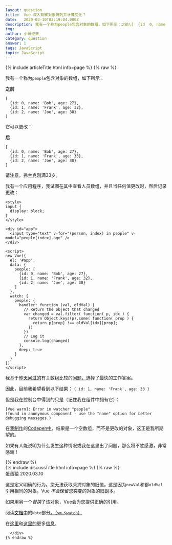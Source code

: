 ```yaml
---
layout: question
title:  Vue-深入观察对象阵列并计算变化？
date:   2020-03-10T02:19:04.000Z
description: 我有一个称为people包含对象的数组，如下所示：之前\[  {id  0, name  'Bob', age  27},  {id  1, n...
img: 
author: 小哥逆天
category: question
answer: 1
tags: JavaScript
topic: JavaScript
---
```

<div class="article-root">
  <div class="article">
    {% include articleTitle.html info=page %}
    {% raw %}
    <div class="article-content"><p><font style="vertical-align: inherit;"><font style="vertical-align: inherit;">我有一个称为</font></font><code>people</code><font style="vertical-align: inherit;"><font style="vertical-align: inherit;">包含对象</font><font style="vertical-align: inherit;">的数组</font><font style="vertical-align: inherit;">，如下所示：</font></font></p>

<p><strong><font style="vertical-align: inherit;"><font style="vertical-align: inherit;">之前</font></font></strong></p>

<pre><code>[<font></font>
  {id: 0, name: 'Bob', age: 27},<font></font>
  {id: 1, name: 'Frank', age: 32},<font></font>
  {id: 2, name: 'Joe', age: 38}<font></font>
]<font></font>
</code></pre>

<p><font style="vertical-align: inherit;"><font style="vertical-align: inherit;">它可以更改：</font></font></p>

<p><strong><font style="vertical-align: inherit;"><font style="vertical-align: inherit;">后</font></font></strong></p>

<pre><code>[<font></font>
  {id: 0, name: 'Bob', age: 27},<font></font>
  {id: 1, name: 'Frank', age: 33},<font></font>
  {id: 2, name: 'Joe', age: 38}<font></font>
]<font></font>
</code></pre>

<p><font style="vertical-align: inherit;"><font style="vertical-align: inherit;">请注意，弗兰克刚满33岁。</font></font></p>

<p><font style="vertical-align: inherit;"><font style="vertical-align: inherit;">我有一个应用程序，我试图在其中查看人员数组，并且当任何值更改时，然后记录更改：</font></font></p>

<pre><code>&lt;style&gt;<font></font>
input {<font></font>
  display: block;<font></font>
}<font></font>
&lt;/style&gt;<font></font>
<font></font>
&lt;div id="app"&gt;<font></font>
  &lt;input type="text" v-for="(person, index) in people" v-model="people[index].age" /&gt;<font></font>
&lt;/div&gt;<font></font>
<font></font>
&lt;script&gt;<font></font>
new Vue({<font></font>
  el: '#app',<font></font>
  data: {<font></font>
    people: [<font></font>
      {id: 0, name: 'Bob', age: 27},<font></font>
      {id: 1, name: 'Frank', age: 32},<font></font>
      {id: 2, name: 'Joe', age: 38}<font></font>
    ]<font></font>
  },<font></font>
  watch: {<font></font>
    people: {<font></font>
      handler: function (val, oldVal) {<font></font>
        // Return the object that changed<font></font>
        var changed = val.filter( function( p, idx ) {<font></font>
          return Object.keys(p).some( function( prop ) {<font></font>
            return p[prop] !== oldVal[idx][prop];<font></font>
          })<font></font>
        })<font></font>
        // Log it<font></font>
        console.log(changed)<font></font>
      },<font></font>
      deep: true<font></font>
    }<font></font>
  }<font></font>
})<font></font>
&lt;/script&gt;<font></font>
</code></pre>

<p><font style="vertical-align: inherit;"><font style="vertical-align: inherit;">我基于</font></font><a href="https://stackoverflow.com/questions/41122068/compare-two-arrays-containing-objects-in-order-to-calculate-what-changed"><font style="vertical-align: inherit;"><font style="vertical-align: inherit;">昨天问过的</font></font></a><font style="vertical-align: inherit;"><font style="vertical-align: inherit;">有关数组比较</font><font style="vertical-align: inherit;">的</font><a href="https://stackoverflow.com/questions/41122068/compare-two-arrays-containing-objects-in-order-to-calculate-what-changed"><font style="vertical-align: inherit;">问题，</font></a><font style="vertical-align: inherit;">选择了最快的工作答案。</font></font></p>

<p><font style="vertical-align: inherit;"><font style="vertical-align: inherit;">因此，目前我希望看到以下结果： </font></font><code>{ id: 1, name: 'Frank', age: 33 }</code></p>

<p><font style="vertical-align: inherit;"><font style="vertical-align: inherit;">但是我在控制台中得到的只是（记住我在组件中拥有它）： </font></font></p>

<pre><code>[Vue warn]: Error in watcher "people" <font></font>
(found in anonymous component - use the "name" option for better debugging messages.)<font></font>
</code></pre>

<p><font style="vertical-align: inherit;"><font style="vertical-align: inherit;">在</font></font><a href="http://codepen.io/craigvantonder/pen/RoeJQK" rel="noreferrer"><font style="vertical-align: inherit;"><font style="vertical-align: inherit;">我制作</font></font></a><font style="vertical-align: inherit;"><font style="vertical-align: inherit;">的</font><a href="http://codepen.io/craigvantonder/pen/RoeJQK" rel="noreferrer"><font style="vertical-align: inherit;">Codepen中</font></a><font style="vertical-align: inherit;">，结果是一个空数组，而不是更改的对象，这正是我所期望的。</font></font></p>

<p><font style="vertical-align: inherit;"><font style="vertical-align: inherit;">如果有人能说明为什么发生这种情况或我在这里出了问题，那么将不胜感激，非常感谢！</font></font></p></div>
    {% endraw %}
  </div>

  <div class="discuss-wrapper">
    {% include discussTitle.html info=page %}
    {% raw %}
    <div class="discuss-item">
        <div class="discuss-parent">
          <div class="discuss-meta">
            <span class="discuss-user">蛋蛋猿</span>
            <span class="discuss-time">2020.03.10</span>
          </div>
          <div class="discuss-comment"><p><font style="vertical-align: inherit;"><font style="vertical-align: inherit;">这是定义明确的行为。</font><font style="vertical-align: inherit;">您无法获取</font></font><em><font style="vertical-align: inherit;"><font style="vertical-align: inherit;">突变</font></font></em><font style="vertical-align: inherit;"><font style="vertical-align: inherit;">对象</font><font style="vertical-align: inherit;">的旧值</font><font style="vertical-align: inherit;">。</font><font style="vertical-align: inherit;">这是因为</font></font><code>newVal</code><font style="vertical-align: inherit;"><font style="vertical-align: inherit;">和都</font></font><code>oldVal</code><font style="vertical-align: inherit;"><font style="vertical-align: inherit;">引用相同的对象。</font><font style="vertical-align: inherit;">Vue </font></font><em><font style="vertical-align: inherit;"><font style="vertical-align: inherit;">不会</font></font></em><font style="vertical-align: inherit;"><font style="vertical-align: inherit;">保留您突变的对象的旧副本。</font></font></p>

<p><font style="vertical-align: inherit;"><font style="vertical-align: inherit;">如果</font><font style="vertical-align: inherit;">用另一个</font></font><em><font style="vertical-align: inherit;"><font style="vertical-align: inherit;">替换</font></font></em><font style="vertical-align: inherit;"><font style="vertical-align: inherit;">了该对象，Vue会为您提供正确的引用。</font></font></p>

<p><font style="vertical-align: inherit;"><font style="vertical-align: inherit;">阅读</font><a href="https://vuejs.org/v2/api/#vm-watch" rel="noreferrer"><font style="vertical-align: inherit;">文档中</font></a><font style="vertical-align: inherit;">的</font></font><code>Note</code><font style="vertical-align: inherit;"><font style="vertical-align: inherit;">部分</font></font><a href="https://vuejs.org/v2/api/#vm-watch" rel="noreferrer"><font style="vertical-align: inherit;"><font style="vertical-align: inherit;">。</font><font style="vertical-align: inherit;">（</font></font><code>vm.$watch</code><font style="vertical-align: inherit;"><font style="vertical-align: inherit;">）</font></font></a></p>

<p><font style="vertical-align: inherit;"><font style="vertical-align: inherit;">在</font></font><a href="https://github.com/vuejs/vue/issues/2649" rel="noreferrer"><font style="vertical-align: inherit;"><font style="vertical-align: inherit;">这里</font></font></a><font style="vertical-align: inherit;"><font style="vertical-align: inherit;">和</font></font><a href="https://forum-archive.vuejs.org/topic/4866/can-t-track-variable-changing-with-watch/3" rel="noreferrer"><font style="vertical-align: inherit;"><font style="vertical-align: inherit;">这里的</font></font></a><font style="vertical-align: inherit;"><font style="vertical-align: inherit;">更多</font><a href="https://forum-archive.vuejs.org/topic/4866/can-t-track-variable-changing-with-watch/3" rel="noreferrer"><font style="vertical-align: inherit;">信息</font></a><font style="vertical-align: inherit;">。</font></font></p></div>
        </div>
        
      </div>
    {% endraw %}
  </div>
<div>
